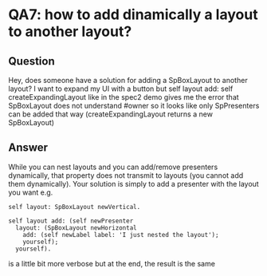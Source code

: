 # QA7: how to add dinamically a layout to another layout?

## Question

Hey, does someone have a solution for adding a SpBoxLayout to another layout? I want to expand my UI with a button but self layout add: self createExpandingLayout  like in the spec2 demo gives me the error that SpBoxLayout does not understand #owner so it looks like only SpPresenters can be added that way (createExpandingLayout returns a new SpBoxLayout) 


## Answer

While you can nest layouts and you can add/remove presenters dynamically, that property does not transmit to layouts (you cannot add them dynamically).
Your solution is simply to add a presenter with the layout you want e.g.

```Smalltalk
self layout: SpBoxLayout newVertical.

self layout add: (self newPresenter
  layout: (SpBoxLayout newHorizontal
    add: (self newLabel label: 'I just nested the layout');
    yourself);
  yourself).
```

is a little bit more verbose but at the end, the result is the same

